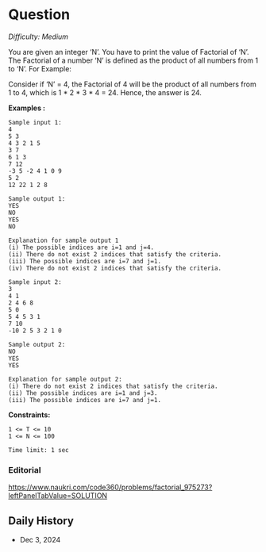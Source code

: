 # Question 

_Difficulty: Medium_

You are given an integer ‘N’. You have to print the value of Factorial of ‘N’. The Factorial of a number ‘N’ is defined as the product of all numbers from 1 to ‘N’.
For Example:

Consider if ‘N’ = 4, the Factorial of 4 will be the product of all numbers from 1 to 4, which is 1 * 2 * 3 * 4 = 24. Hence, the answer is 24.

**Examples :**
```
Sample input 1:
4
5 3
4 3 2 1 5
3 7
6 1 3 
7 12
-3 5 -2 4 1 0 9
5 2
12 22 1 2 8

Sample output 1:
YES
NO
YES
NO

Explanation for sample output 1
(i) The possible indices are i=1 and j=4.
(ii) There do not exist 2 indices that satisfy the criteria.
(iii) The possible indices are i=7 and j=1.
(iv) There do not exist 2 indices that satisfy the criteria.

Sample input 2:
3
4 1
2 4 6 8 
5 0
5 4 5 3 1
7 10
-10 2 5 3 2 1 0

Sample output 2:
NO
YES
YES

Explanation for sample output 2:
(i) There do not exist 2 indices that satisfy the criteria.
(ii) The possible indices are i=1 and j=3.
(iii) The possible indices are i=7 and j=1.
```

**Constraints:**
```
1 <= T <= 10
1 <= N <= 100

Time limit: 1 sec
```

### Editorial
https://www.naukri.com/code360/problems/factorial_975273?leftPanelTabValue=SOLUTION

## Daily History
- Dec 3, 2024